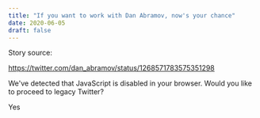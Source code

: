```yaml
---
title: "If you want to work with Dan Abramov, now's your chance" 
date: 2020-06-05 
draft: false 
---
```


Story source:

https://twitter.com/dan_abramov/status/1268571783575351298


We've detected that JavaScript is disabled in your browser. Would you like to
proceed to legacy Twitter?

Yes

